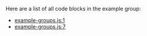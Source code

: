 Here are a list of all code blocks in the example group:

<!--eyecue-codemap-group:UuLzD7n96cD:{{ range . }}- {{ .Link }}{{ "\n" }}{{ end }}-->
- [example-groups.js:1](example-groups.js#L1)
- [example-groups.js:7](example-groups.js#L7)
<!--end-eyecue-codemap-group-->
